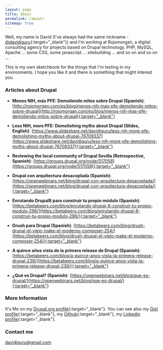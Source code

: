 ```yaml
---
layout: page
title: About
permalink: /about/
sitemap: true
---
```

Well, my name is David (I've always had the same nickname - [@davidjguru](https://twitter.com/davidjguru){:target="_blank"}) and I'm  working at Rojomorgan, a digital consulting agency for projects based on Drupal technology. PHP, MySQL, Apache ... some CSS, some javascript ... sitebuilding ... and so on and so on ...

This is my own sketchbook for the things that I'm testing in my environments. I hope you like it and there is something that might interest you.

### Articles about Drupal

* **Menos NIH, más PFE: Demoliendo mitos sobre Drupal (Spanish)**: [http://rojomorgan.com/es/blog/menos-nih-mas-pfe-demoliendo-mitos-sobre-drupal](http://rojomorgan.com/es/blog/menos-nih-mas-pfe-demoliendo-mitos-sobre-drupal){:target="_blank"}

* **Less NIH, more PFE: Demolishing myths about Drupal (Slides, English)**: [https://www.slideshare.net/davidjguru/less-nih-more-pfe-demolishing-myths-about-drupal-76709337](https://www.slideshare.net/davidjguru/less-nih-more-pfe-demolishing-myths-about-drupal-76709337){:target="_blank"}

* **Reviewing the local community of Drupal Sevilla (Retrospective, Spanish)**: [https://groups.drupal.org/node/517058](https://groups.drupal.org/node/517058){:target="_blank"}

* **Drupal con arquitectura desacoplada (Spanish)**: [https://openwebinars.net/blog/drupal-con-arquitectura-desacoplada/](https://openwebinars.net/blog/drupal-con-arquitectura-desacoplada/){:target="_blank"}

* **Enrutando Drupal8 para construir tu propio módulo (Spanish)**: [https://betabeers.com/blog/enrutando-drupal-8-construir-tu-propio-modulo-296/](https://betabeers.com/blog/enrutando-drupal-8-construir-tu-propio-modulo-296/){:target="_blank"}

* **Drush para Drupal (Spanish)**: [https://betabeers.com/blog/drush-drupal-el-viejo-make-el-moderno-composer-254/](https://betabeers.com/blog/drush-drupal-el-viejo-make-el-moderno-composer-254/){:target="_blank"}

* **A quince años vista de la primera release de Drupal (Spanish)**: [https://betabeers.com/blog/a-quince-anos-vista-la-primera-release-drupal-239/](https://betabeers.com/blog/a-quince-anos-vista-la-primera-release-drupal-239/){:target="_blank"}

* **¿Qué es Drupal? (Spanish)**: [https://openwebinars.net/blog/que-es-drupal/](https://openwebinars.net/blog/que-es-drupal/){:target="_blank"}

### More Information

It's Me on my [Drupal.org profile](https://www.drupal.org/u/davidjguru){:target="_blank"}. You can see also my [Gist profile](https://gist.github.com/davidjguru){:target="_blank"}, my [Github](https://github.com/davidjguru){:target="_blank"}, my [Linkedin profile](https://www.linkedin.com/in/davidjguru){:target="_blank"}.

### Contact me

[davidjguru@gmail.com](mailto:davidjguru@gmail.com)
